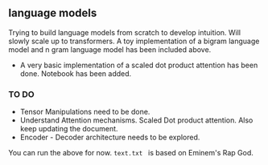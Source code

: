 ## language models

Trying to build language models from scratch to develop intuition. Will slowly scale up to transformers. A toy implementation of a bigram language model and n gram language model has been included above. 

- A very basic implementation of a scaled dot product attention has been done.  Notebook has been added.

### TO DO

- Tensor Manipulations need to be done.
- Understand Attention mechanisms. Scaled Dot product attention. Also keep updating the document.
- Encoder - Decoder architecture needs to be explored.

You can run the above for now. ```text.txt ``` is based on Eminem's Rap God.
